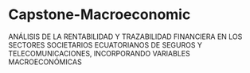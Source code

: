 # Capstone-Macroeconomic
ANÁLISIS DE LA RENTABILIDAD Y TRAZABILIDAD FINANCIERA EN LOS SECTORES SOCIETARIOS ECUATORIANOS DE SEGUROS Y TELECOMUNICACIONES, INCORPORANDO VARIABLES MACROECONÓMICAS
